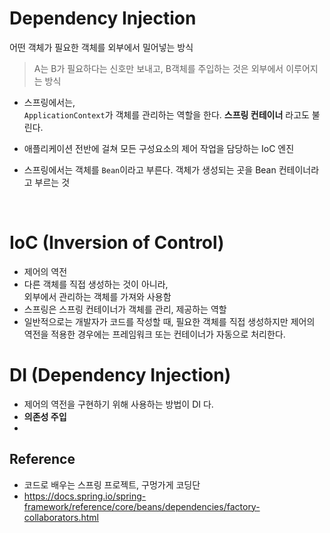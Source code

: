 # Dependency Injection

어떤 객체가 필요한 객체를 외부에서 밀어넣는 방식

> A는 B가 필요하다는 신호만 보내고, B객체를 주입하는 것은 외부에서 이루어지는 방식

* 스프링에서는, <br> `ApplicationContext`가 객체를 관리하는 역할을 한다.  **스프링 컨테이너** 라고도 불린다.

* 애플리케이션 전반에 걸쳐 모든 구성요소의 제어 작업을 담당하는 IoC 엔진

* 스프링에서는 객체를 `Bean`이라고 부른다. 객체가 생성되는 곳을 Bean 컨테이너라고 부르는 것

<br>

# IoC (Inversion of Control)
- 제어의 역전
- 다른 객체를 직접 생성하는 것이 아니라,<br>
  외부에서 관리하는 객체를 가져와 사용함
- 스프링은 스프링 컨테이너가 객체를 관리, 제공하는 역할
- 일반적으로는 개발자가 코드를 작성할 때, 필요한 객체를 직접 생성하지만 제어의 역전을 적용한 경우에는 프레임워크 또는 컨테이너가 자동으로 처리한다.


# DI (Dependency Injection)
- 제어의 역전을 구현하기 위해 사용하는 방법이 DI 다. 
- **의존성 주입**
- 


## Reference
- 코드로 배우는 스프링 프로젝트, 구멍가게 코딩단
-  https://docs.spring.io/spring-framework/reference/core/beans/dependencies/factory-collaborators.html